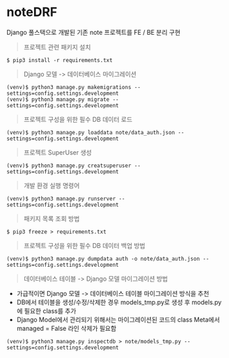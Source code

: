 # noteDRF
Django 풀스택으로 개발된 기존 note 프로젝트를 FE / BE 분리 구현

> 프로젝트 관련 패키지 설치
```
$ pip3 install -r requirements.txt
```

> Django 모델 -> 데이터베이스 마이그레이션
```
(venv)$ python3 manage.py makemigrations --settings=config.settings.development
(venv)$ python3 manage.py migrate --settings=config.settings.development
```

>프로젝트 구성을 위한 필수 DB 데이터 로드
```
(venv)$ python3 manage.py loaddata note/data_auth.json --settings=config.settings.development
```

> 프로젝트 SuperUser 생성
```
(venv)$ python3 manage.py creatsuperuser --settings=config.settings.development
```

> 개발 환경 실행 명령어
```
(venv)$ python3 manage.py runserver --settings=config.settings.development
```


> 패키지 목록 조회 방법
```
$ pip3 freeze > requirements.txt
```

> 프로젝트 구성을 위한 필수 DB 데이터 백업 방법
```
(venv)$ python3 manage.py dumpdata auth -o note/data_auth.json --settings=config.settings.development
```

> 데이터베이스 테이블 -> Django 모델 마이그레이션 방법
- 가급적이면 Django 모델 -> 데이터베이스 테이블 마이그레이션 방식을 추천
- DB에서 테이블을 생성/수정/삭제한 경우 models_tmp.py로 생성 후 models.py에 필요한 class를 추가
- Django Model에서 관리되기 위해서는 마이그레이션된 코드의 class Meta에서 managed = False 라인 삭제가 필요함
```
(venv)$ python3 manage.py inspectdb > note/models_tmp.py --settings=config.settings.development
```